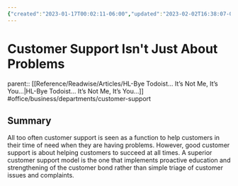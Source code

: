 ```yaml
---
{"created":"2023-01-17T00:02:11-06:00","updated":"2023-02-02T16:38:07-06:00","title":"Customer Support Isn't Just About Problems","zettelgarden":true,"zettelType":"concept","dg-publish":true,"permalink":"/z/notes/customer-support-isn-t-just-about-problems/","dgPassFrontmatter":true}
---
```


# Customer Support Isn't Just About Problems
parent:: [[Reference/Readwise/Articles/HL-Bye Todoist… It’s Not Me, It’s You…\|HL-Bye Todoist… It’s Not Me, It’s You…]]
#office/business/departments/customer-support 
## Summary
All too often customer support is seen as a function to help customers in their time of need when they are having problems. However, good customer support is about helping customers to succeed at all times. A superior customer support model is the one that implements proactive education and strengthening of the customer bond rather than simple triage of customer issues and complaints.